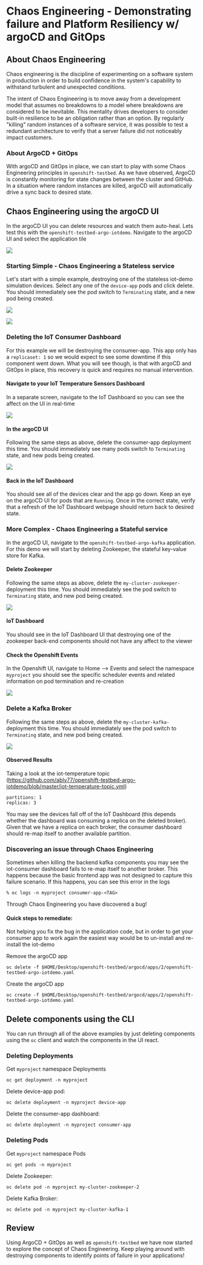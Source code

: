 # Chaos Engineering - Demonstrating failure and Platform Resiliency w/ argoCD and GitOps

## About Chaos Engineering
Chaos engineering is the discipline of experimenting on a software system in production in order to build confidence in the system's capability to withstand turbulent and unexpected conditions.

The intent of Chaos Engineering is to move away from a development model that assumes no breakdowns to a model where breakdowns are considered to be inevitable. This mentality drives developers to consider built-in resilience to be an obligation rather than an option. By regularly "killing" random instances of a software service, it was possible to test a redundant architecture to verify that a server failure did not noticeably impact customers.

### About ArgoCD + GitOps
With argoCD and GitOps in place, we can start to play with some Chaos Engineering principles in `openshift-testbed`. As we have observed, ArgoCD is constantly monitoring for state changes between the cluster and GitHub. In a situation where random instances are killed, argoCD will automatically drive a sync back to desired state.

## Chaos Engineering using the argoCD UI
In the argoCD UI you can delete resources and watch them auto-heal. Lets test this with the `openshift-testbed-argo-iotdemo`. Navigate to the argoCD UI and select the application tile

![](https://github.com/ably77/Standard-OCP-Workshop/blob/master/resources/chaos1.png)

### Starting Simple - Chaos Engineering a Stateless service
Let's start with a simple example, destroying one of the stateless iot-demo simulation devices. Select any one of the `device-app` pods and click delete. You should immediately see the pod switch to `Terminating` state, and a new pod being created.

![](https://github.com/ably77/Standard-OCP-Workshop/blob/master/resources/chaos2.png)

![](https://github.com/ably77/Standard-OCP-Workshop/blob/master/resources/chaos3.png)

### Deleting the IoT Consumer Dashboard
For this example we will be destroying the consumer-app. This app only has a `replicaset: 1` so we would expect to see some downtime if this component went down. What you will see though, is that with argoCD and GitOps in place, this recovery is quick and requires no manual intervention.

#### Navigate to your IoT Temperature Sensors Dashboard
In a separate screen, navigate to the IoT Dashboard so you can see the affect on the UI in real-time

![](https://github.com/ably77/Standard-OCP-Workshop/blob/master/resources/iotdashboard1.png)

#### In the argoCD UI
Following the same steps as above, delete the consumer-app deployment this time. You should immediately see many pods switch to `Terminating` state, and new pods being created.

![](https://github.com/ably77/Standard-OCP-Workshop/blob/master/resources/chaos4.png)

#### Back in the IoT Dashboard
You should see all of the devices clear and the app go down. Keep an eye on the argoCD UI for pods that are `Running`. Once in the correct state, verify that a refresh of the IoT Dashboard webpage should return back to desired state.

### More Complex - Chaos Engineering a Stateful service
In the argoCD UI, navigate to the `openshift-testbed-argo-kafka` application. For this demo we will start by deleting Zookeeper, the stateful key-value store for Kafka.

#### Delete Zookeeper
Following the same steps as above, delete the `my-cluster-zookeeper-` deployment this time. You should immediately see the pod switch to `Terminating` state, and new pod being created.

![](https://github.com/ably77/Standard-OCP-Workshop/blob/master/resources/chaos5.png)

#### IoT Dashboard
You should see in the IoT Dashboard UI that destroying one of the zookeeper back-end components should not have any affect to the viewer

#### Check the Openshift Events
In the Openshift UI, navigate to Home --> Events and select the namespace `myproject` you should see the specific scheduler events and related information on pod termination and re-creation

![](https://github.com/ably77/Standard-OCP-Workshop/blob/master/resources/chaos6.png)

### Delete a Kafka Broker
Following the same steps as above, delete the `my-cluster-kafka-` deployment this time. You should immediately see the pod switch to `Terminating` state, and new pod being created.

![](https://github.com/ably77/Standard-OCP-Workshop/blob/master/resources/chaos7.png)

#### Observed Results
Taking a look at the iot-temperature topic (https://github.com/ably77/openshift-testbed-argo-iotdemo/blob/master/iot-temperature-topic.yml)
```
partitions: 1
replicas: 3
```

You may see the devices fall off of the IoT Dashboard (this depends whether the dashboard was consuming a replica on the deleted broker). Given that we have a replica on each broker, the consumer dashboard should re-map itself to another available partition.

### Discovering an issue through Chaos Engineering
Sometimes when killing the backend kafka components you may see the iot-consumer dashboard fails to re-map itself to another broker. This happens because the basic frontend app was not designed to capture this failure scenario. If this happens, you can see this error in the logs
```
% oc logs -n myproject consumer-app-<TAG>
```

Through Chaos Engineering you have discovered a bug!

#### Quick steps to remediate:
Not helping you fix the bug in the application code, but in order to get your consumer app to work again the easiest way would be to un-install and re-install the iot-demo

Remove the argoCD app
```
oc delete -f $HOME/Desktop/openshift-testbed/argocd/apps/2/openshift-testbed-argo-iotdemo.yaml
```

Create the argoCD app
```
oc create -f $HOME/Desktop/openshift-testbed/argocd/apps/2/openshift-testbed-argo-iotdemo.yaml
```

## Delete components using the CLI
You can run through all of the above examples by just deleting components using the `oc` client and watch the components in the UI react.

### Deleting Deployments
Get `myproject` namespace Deployments
```
oc get deployment -n myproject
```

Delete device-app pod:
```
oc delete deployment -n myproject device-app
```

Delete the consumer-app dashboard:
```
oc delete deployment -n myproject consumer-app
```

### Deleting Pods
Get `myproject` namespace Pods
```
oc get pods -n myproject
```

Delete Zookeeper:
```
oc delete pod -n myproject my-cluster-zookeeper-2
```

Delete Kafka Broker:
```
oc delete pod -n myproject my-cluster-kafka-1
```

## Review
Using ArgoCD + GitOps as well as `openshift-testbed` we have now started to explore the concept of Chaos Engineering. Keep playing around with destroying components to identify points of failure in your applications!
